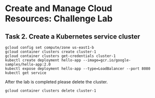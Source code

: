 # Create and Manage Cloud Resources: Challenge Lab
## Task 2. Create a Kubernetes service cluster
```
gcloud config set compute/zone us-east1-b
gcloud container clusters create cluster-1
gcloud container clusters get-credentials cluster-1
kubectl create deployment hello-app --image=gcr.io/google-samples/hello-app:2.0
kubectl expose deployment hello-app --type=LoadBalancer --port 8080
kubectl get service
```


After the lab is completed please delete the cluster.
```
gcloud container clusters delete cluster-1
```